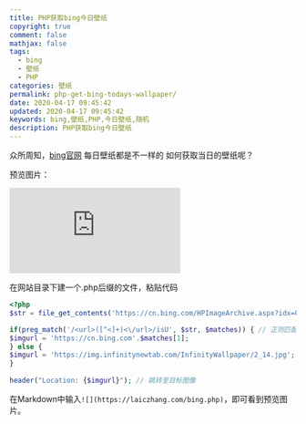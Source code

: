 ```yaml
---
title: PHP获取bing今日壁纸
copyright: true
comment: false
mathjax: false
tags:
  - bing
  - 壁纸
  - PHP
categories: 壁纸
permalink: php-get-bing-todays-wallpaper/
date: 2020-04-17 09:45:42
updated: 2020-04-17 09:45:42
keywords: bing,壁纸,PHP,今日壁纸,随机
description: PHP获取bing今日壁纸
---
```

众所周知，[bing官网](https://cn.bing.com/) 每日壁纸都是不一样的 如何获取当日的壁纸呢？
<!-- more -->

预览图片：

![](https://laiczhang.com/bing.php)

在网站目录下建一个.php后缀的文件，粘贴代码

```php
<?php
$str = file_get_contents('https://cn.bing.com/HPImageArchive.aspx?idx=0&n=1'); // 从bing获取数据

if(preg_match('/<url>([^<]+)<\/url>/isU', $str, $matches)) { // 正则匹配抓取图片url
$imgurl = 'https://cn.bing.com'.$matches[1];
} else {
$imgurl = 'https://img.infinitynewtab.com/InfinityWallpaper/2_14.jpg'; // 使用默认的图像(默认图像链接可修改为自己的)
}
 
header("Location: {$imgurl}"); // 跳转至目标图像
```

在Markdown中输入`![](https://laiczhang.com/bing.php)`，即可看到预览图片。
